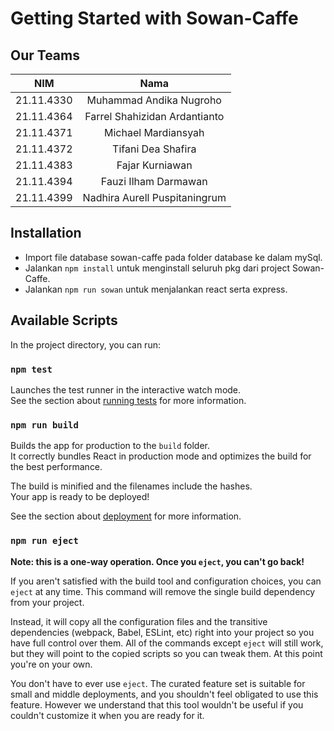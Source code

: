 # Getting Started with Sowan-Caffe

## Our Teams

|    NIM     |             Nama              |
| :--------: | :---------------------------: |
| 21.11.4330 |    Muhammad Andika Nugroho    |
| 21.11.4364 | Farrel Shahizidan Ardantianto |
| 21.11.4371 |      Michael Mardiansyah      |
| 21.11.4372 |      Tifani Dea Shafira       |
| 21.11.4383 |        Fajar Kurniawan        |
| 21.11.4394 |     Fauzi Ilham Darmawan      |
| 21.11.4399 | Nadhira Aurell Puspitaningrum |

## Installation

- Import file database sowan-caffe pada folder database ke dalam mySql.
- Jalankan `npm install` untuk menginstall seluruh pkg dari project Sowan-Caffe.
- Jalankan `npm run sowan` untuk menjalankan react serta express.

## Available Scripts

In the project directory, you can run:

### `npm test`

Launches the test runner in the interactive watch mode.\
See the section about [running tests](https://facebook.github.io/create-react-app/docs/running-tests) for more information.

### `npm run build`

Builds the app for production to the `build` folder.\
It correctly bundles React in production mode and optimizes the build for the best performance.

The build is minified and the filenames include the hashes.\
Your app is ready to be deployed!

See the section about [deployment](https://facebook.github.io/create-react-app/docs/deployment) for more information.

### `npm run eject`

**Note: this is a one-way operation. Once you `eject`, you can't go back!**

If you aren't satisfied with the build tool and configuration choices, you can `eject` at any time. This command will remove the single build dependency from your project.

Instead, it will copy all the configuration files and the transitive dependencies (webpack, Babel, ESLint, etc) right into your project so you have full control over them. All of the commands except `eject` will still work, but they will point to the copied scripts so you can tweak them. At this point you're on your own.

You don't have to ever use `eject`. The curated feature set is suitable for small and middle deployments, and you shouldn't feel obligated to use this feature. However we understand that this tool wouldn't be useful if you couldn't customize it when you are ready for it.
